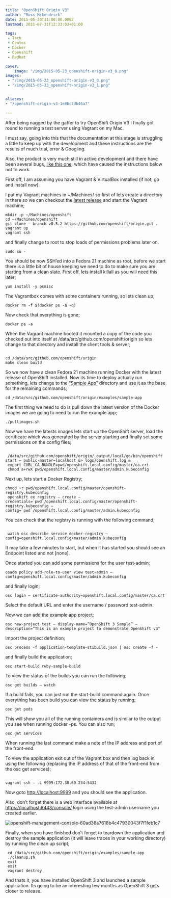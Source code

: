 ```yaml
---
title: "OpenShift Origin V3"
author: "Russ Mckendrick"
date: 2015-05-23T11:00:00.000Z
lastmod: 2021-07-31T12:33:03+01:00

tags:
 - Tech
 - Centos
 - Docker
 - Openshift
 - Redhat

cover:
    image: "/img/2015-05-23_openshift-origin-v3_0.png" 
images:
 - "/img/2015-05-23_openshift-origin-v3_0.png"
 - "/img/2015-05-23_openshift-origin-v3_1.png"


aliases:
- "/openshift-origin-v3-1e8bc7db46a7"

---
```


After being nagged by the gaffer to try OpenShift Origin V3 I finally got round to running a test server using Vagrant on my Mac.

I must say, going into this that the documentation at this stage is struggling a little to keep up with the development and these instructions are the results of much trial, error & Googling.

Also, the product is very much still in active development and there have been several bugs, [like this one](https://github.com/openshift/origin/issues/2245 "BUG!!"), which have caused the instructions below not to work.

First off, I am assuming you have Vagrant & VirtualBox installed (if not, go and install now).

I put my Vagrant machines in ~/Machines/ so first of lets create a directory in there so we can checkout the [latest release](https://github.com/openshift/origin/releases) and start the Vagrant machine;

```
mkdir -p ~/Machines/openshift
cd ~/Machines/openshift
git clone — branch v0.5.2 https://github.com/openshift/origin.git .
vagrant up
vagrant ssh
```

and finally change to root to stop loads of permissions problems later on.

```
sudo su -
```

You should be now SSH’ed into a Fedora 21 machine as root, before we start there is a little bit of house keeping we need to do to make sure you are starting from a clean slate. First off, lets install killall as you will need this later;

```
yum install -y psmisc 
```

The Vagrantbox comes with some containers running, so lets clean up;

```
docker rm -f $(docker ps -a -q)
```

Now check that everything is gone;

```
docker ps -a
```

When the Vagrant machine booted it mounted a copy of the code you checked out into itself at /data/src/github.com/openshift/origin so lets change to that directory and install the client tools & server;

```

cd /data/src/github.com/openshift/origin
make clean build
```

So we now have a clean Fedora 21 machine running Docker with the latest release of OpenShift installed. Now its time to deploy actually run something, lets change to the [“Sample App”](https://github.com/openshift/origin/tree/master/examples/sample-app) directory and use it as the base for the remaining commands;

```
cd /data/src/github.com/openshift/origin/examples/sample-app
```

The first thing we need to do is pull down the latest version of the Docker images we are going to need to run the example app;

```
./pullimages.sh
```

Now we have the latests images lets start up the OpenShift server, load the certificate which was generated by the server starting and finally set some permissions on the config files;

```

 /data/src/github.com/openshift/origin/_output/local/go/bin/openshift start — public-master=localhost &> logs/openshift.log &
 export CURL_CA_BUNDLE=pwd/openshift.local.config/master/ca.crt
 chmod a+rwX pwd/openshift.local.config/master/admin.kubeconfig

```

Next up, lets start a Docker Registry;

```
chmod +r pwd/openshift.local.config/master/openshift-registry.kubeconfig
 openshift ex registry — create — credentials=`pwd`/openshift.local.config/master/openshift-registry.kubeconfig — config=`pwd`/openshift.local.config/master/admin.kubeconfig
```

You can check that the registry is running with the following command;

```

 watch osc describe service docker-registry — config=openshift.local.config/master/admin.kubeconfig
```

It may take a few minutes to start, but when it has started you should see an Endpoint listed and not [none].

Once started you can add some permissions for the user test-admin;

```
osadm policy add-role-to-user view test-admin — config=openshift.local.config/master/admin.kubeconfig
```

and finally login;

```
osc login — certificate-authority=openshift.local.config/master/ca.crt
```

Select the default URL and enter the username / password test-admin.

Now we can add the example app project;

```
osc new-project test — display-name=”OpenShift 3 Sample” — description=”This is an example project to demonstrate OpenShift v3"
```

Import the project definition;

```
osc process -f application-template-stibuild.json | osc create -f -
```

and finally build the application;

```
osc start-build ruby-sample-build
```

To view the status of the builds you can run the following;

```
osc get builds — watch
```

If a build fails, you can just run the start-build command again. Once everything has been build you can view the status by running;

```
osc get pods
```

This will show you all of the running containers and is similar to the output you see when running docker -ps. You can also run;

```
osc get services
```

When running the last command make a note of the IP address and port of the front-end.

To view the application exit out of the Vagrant box and then log back in using the following (replacing the IP address of that of the front-end from the osc get services);

```

vagrant ssh — -L 9999:172.30.69.234:5432
```

Now goto [http://localhost:9999](http://localhost:9999) and you should see the application.

Also, don’t forget there is a web interface available at [https://localhost:8443/console/](https://localhost:8443/console/) login using the test-admin username you created earlier.

![openshift-management-console-60ad36a7618b4c47930043f7f1feb1c7](/img/2015-05-23_openshift-origin-v3_1.png)

Finally, when you have finished don’t forget to teardown the application and destroy the sample application (it will leave traces in your working directory) by running the clean up script;

```
 cd /data/src/github.com/openshift/origin/examples/sample-app
 ./cleanup.sh
 exit
 exit
 vagrant destroy
```

And thats it, you have installed OpenShift 3 and launched a sample application. Its going to be an interesting few months as OpenShift 3 gets closer to release.
